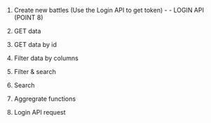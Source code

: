 1. Create new battles (Use the Login API to get token) - - LOGIN API (POINT 8)

2. GET data

3. GET data by id 

4. Filter data by columns 

5. Filter & search 

6. Search 

7. Aggregrate functions 

8. Login API request

